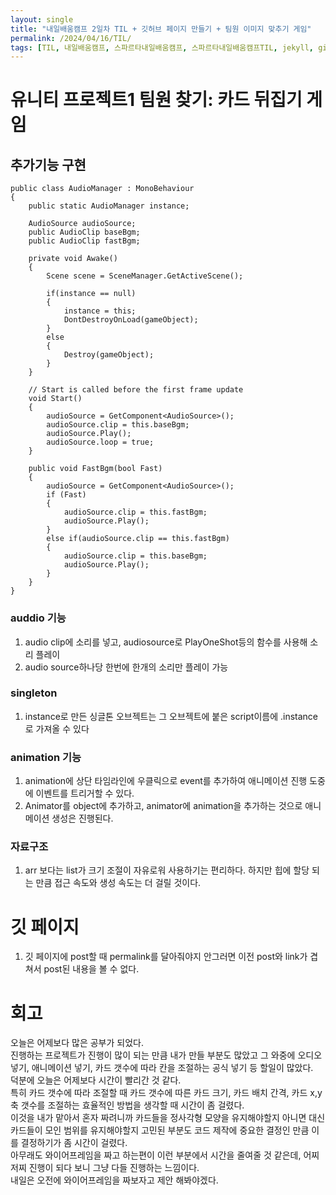 ```yaml
---
layout: single
title: "내일배움캠프 2일차 TIL + 깃허브 페이지 만들기 + 팀원 이미지 맞추기 게임"
permalink: /2024/04/16/TIL/
tags: [TIL, 내일배움캠프, 스파르타내일배움캠프, 스파르타내일배움캠프TIL, jekyll, githubPage, Unity]
---
```


# 유니티 프로젝트1 팀원 찾기: 카드 뒤집기 게임
## 추가기능 구현
```
public class AudioManager : MonoBehaviour
{
	public static AudioManager instance;

	AudioSource audioSource;
	public AudioClip baseBgm;
	public AudioClip fastBgm;

	private void Awake()
	{
		Scene scene = SceneManager.GetActiveScene();

		if(instance == null)
		{
			instance = this;
			DontDestroyOnLoad(gameObject);
		}
		else
		{
			Destroy(gameObject);
		}
	}

	// Start is called before the first frame update
	void Start()
	{
		audioSource = GetComponent<AudioSource>();
		audioSource.clip = this.baseBgm;
		audioSource.Play();
		audioSource.loop = true;
	}

	public void FastBgm(bool Fast)
	{
		audioSource = GetComponent<AudioSource>();
		if (Fast)
		{
			audioSource.clip = this.fastBgm;
			audioSource.Play();
		}
		else if(audioSource.clip == this.fastBgm)
		{
			audioSource.clip = this.baseBgm;
			audioSource.Play();
		}
	}
}
```
### auddio 기능
  1. audio clip에 소리를 넣고, audiosource로 PlayOneShot등의 함수를 사용해 소리 플레이
  2. audio source하나당 한번에 한개의 소리만 플레이 가능

### singleton
  1. instance로 만든 싱글톤 오브젝트는 그 오브젝트에 붙은 script이름에 .instance로 가져올 수 있다

### animation 기능
  1. animation에 상단 타임라인에 우클릭으로 event를 추가하여 애니메이션 진행 도중에 이벤트를 트리거할 수 있다.
  2. Animator를 object에 추가하고, animator에 animation을 추가하는 것으로 애니메이션 생성은 진행된다.

### 자료구조
  1. arr 보다는 list가 크기 조절이 자유로워 사용하기는 편리하다. 하지만 힙에 할당 되는 만큼 접근 속도와 생성 속도는 더 걸릴 것이다.  

# 깃 페이지
  1. 깃 페이지에 post할 때 permalink를 달아줘야지 안그러면 이전 post와 link가 겹쳐서 post된 내용을 볼 수 없다.

# 회고
오늘은 어제보다 많은 공부가 되었다.<br>
진행하는 프로젝트가 진행이 많이 되는 만큼 내가 만들 부분도 많았고 그 와중에 오디오 넣기, 애니메이션 넣기, 카드 갯수에 따라 칸을 조절하는 공식 넣기 등 할일이 많았다.<br>
덕분에 오늘은 어제보다 시간이 빨리간 것 같다.<br>
특히 카드 갯수에 따라 조절할 때 카드 갯수에 따른 카드 크기, 카드 배치 간격, 카드 x,y축 갯수를 조절하는 효율적인 방법을 생각할 때 시간이 좀 걸렸다.<br>
이것을 내가 맡아서 혼자 짜려니까 카드들을 정사각형 모양을 유지해야할지 아니면 대신 카드들이 모인 범위를 유지해야할지 고민된 부분도 코드 제작에 중요한 결정인 만큼 이를 결정하기가 좀 시간이 걸렸다.<br>
아무래도 와이어프레임을 짜고 하는편이 이런 부분에서 시간을 줄여줄 것 같은데, 어찌저찌 진행이 되다 보니 그냥 다들 진행하는 느낌이다.<br>
내일은 오전에 와이어프레임을 짜보자고 제안 해봐야겠다.
